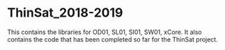 # ThinSat_2018-2019

This contains the libraries for OD01, SL01, SI01, SW01, xCore. It also contains the code that has been completed so far for the ThinSat project.
